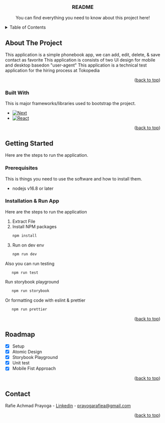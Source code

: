<a name="readme-top"></a>

<!-- PROJECT LOGO -->
<br />
<div align="center">
  <h3 align="center">README</h3>

  <p align="center">
    You can find everything you need to know about this project here!
  </p>
</div>

<!-- TABLE OF CONTENTS -->
<details>
  <summary>Table of Contents</summary>
  <ol>
    <li>
      <a href="#about-the-project">About The Project</a>
      <ul>
        <li><a href="#built-with">Built With</a></li>
      </ul>
    </li>
    <li>
      <a href="#getting-started">Getting Started</a>
      <ul>
        <li><a href="#prerequisites">Prerequisites</a></li>
        <li><a href="#installation">Installation</a></li>
      </ul>
    </li>
    <li><a href="#roadmap">Roadmap</a></li>
    <li><a href="#contact">Contact</a></li>
  </ol>
</details>

<!-- ABOUT THE PROJECT -->

## About The Project

This application is a simple phonebook app, we can add, edit, delete, & save contact as favorite
This application is consists of two UI design for mobile and desktop basedon "user-agent"
This application is a technical test application for the hiring process at Tokopedia

<p align="right">(<a href="#readme-top">back to top</a>)</p>

### Built With

This is major frameworks/libraries used to bootstrap the project.

- [![Next][Next.js]][Next-url]
- [![React][React.js]][React-url]

<p align="right">(<a href="#readme-top">back to top</a>)</p>

<!-- GETTING STARTED -->

## Getting Started

Here are the steps to run the application.

### Prerequisites

This is things you need to use the software and how to install them.

- nodejs v16.8 or later

### Installation & Run App

Here are the steps to run the application

1. Extract File
2. Install NPM packages
   ```sh
   npm install
   ```
3. Run on dev env
   ```js
   npm run dev
   ```

Also you can run testing

```js
   npm run test
```

Run storybook playground

```js
   npm run storybook
```

Or formatting code with eslint & prettier

```js
   npm run prettier
```

<p align="right">(<a href="#readme-top">back to top</a>)</p>

<!-- ROADMAP -->

## Roadmap

- [x] Setup
- [x] Atomic Design
- [x] Storybook Playground
- [x] Unit test
- [x] Mobile Fist Approach

<p align="right">(<a href="#readme-top">back to top</a>)</p>

<!-- CONTACT -->

## Contact

Rafie Achmad Prayoga - [Linkedin](https://www.linkedin.com/in/rafie-achmad-prayoga-8b1ba2192/) - prayogarafiea@gmail.com

<p align="right">(<a href="#readme-top">back to top</a>)</p>

<!-- MARKDOWN LINKS & IMAGES -->
<!-- https://www.markdownguide.org/basic-syntax/#reference-style-links -->

[linkedin-shield]: https://img.shields.io/badge/-LinkedIn-black.svg?style=for-the-badge&logo=linkedin&colorB=555
[linkedin-url]: https://linkedin.com/in/othneildrew
[Next.js]: https://img.shields.io/badge/next.js-000000?style=for-the-badge&logo=nextdotjs&logoColor=white
[Next-url]: https://nextjs.org/
[React.js]: https://img.shields.io/badge/React-20232A?style=for-the-badge&logo=react&logoColor=61DAFB
[React-url]: https://reactjs.org/
